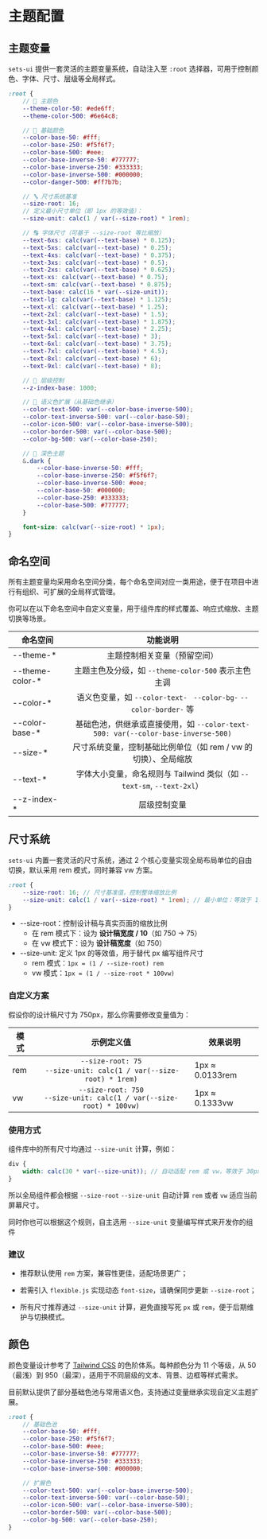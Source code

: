 # 主题配置

## 主题变量

`sets-ui` 提供一套灵活的主题变量系统，自动注入至 `:root` 选择器，可用于控制颜色、字体、尺寸、层级等全局样式。

```scss
:root {
    // 🌈 主题色
    --theme-color-50: #ede6ff;
    --theme-color-500: #6e64c8;

    // 🎨 基础颜色
    --color-base-50: #fff;
    --color-base-250: #f5f6f7;
    --color-base-500: #eee;
    --color-base-inverse-50: #777777;
    --color-base-inverse-250: #333333;
    --color-base-inverse-500: #000000;
    --color-danger-500: #ff7b7b;

    // 🔤 尺寸系统基准
    --size-root: 16;
    // 定义最小尺寸单位（即 1px 的等效值）：
    --size-unit: calc(1 / var(--size-root) * 1rem);

    // 🔠 字体尺寸（可基于 --size-root 等比缩放）
    --text-6xs: calc(var(--text-base) * 0.125);
    --text-5xs: calc(var(--text-base) * 0.25);
    --text-4xs: calc(var(--text-base) * 0.375);
    --text-3xs: calc(var(--text-base) * 0.5);
    --text-2xs: calc(var(--text-base) * 0.625);
    --text-xs: calc(var(--text-base) * 0.75);
    --text-sm: calc(var(--text-base) * 0.875);
    --text-base: calc(16 * var(--size-unit));
    --text-lg: calc(var(--text-base) * 1.125);
    --text-xl: calc(var(--text-base) * 1.25);
    --text-2xl: calc(var(--text-base) * 1.5);
    --text-3xl: calc(var(--text-base) * 1.875);
    --text-4xl: calc(var(--text-base) * 2.25);
    --text-5xl: calc(var(--text-base) * 3);
    --text-6xl: calc(var(--text-base) * 3.75);
    --text-7xl: calc(var(--text-base) * 4.5);
    --text-8xl: calc(var(--text-base) * 6);
    --text-9xl: calc(var(--text-base) * 8);

    // 🧱 层级控制
    --z-index-base: 1000;

    // 🎯 语义色扩展（从基础色继承）
    --color-text-500: var(--color-base-inverse-500);
    --color-text-inverse-500: var(--color-base-50);
    --color-icon-500: var(--color-base-inverse-500);
    --color-border-500: var(--color-base-500);
    --color-bg-500: var(--color-base-250);

    // 🌙 深色主题
    &.dark {
        --color-base-inverse-50: #fff;
        --color-base-inverse-250: #f5f6f7;
        --color-base-inverse-500: #eee;
        --color-base-50: #000000;
        --color-base-250: #333333;
        --color-base-500: #777777;
    }

    font-size: calc(var(--size-root) * 1px);
}
```

## 命名空间

所有主题变量均采用命名空间分类，每个命名空间对应一类用途，便于在项目中进行有组织、可扩展的全局样式管理。

你可以在以下命名空间中自定义变量，用于组件库的样式覆盖、响应式缩放、主题切换等场景。

| 命名空间             | 功能说明                                                              |
| ---------------- |:-----------------------------------------------------------------:|
| --theme-\*       | 主题控制相关变量（预留空间）                                                    |
| --theme-color-\* | 主题主色及分级，如 `--theme-color-500` 表示主色主调                              |
| --color-\*       | 语义色变量，如 `--color-text-` ` --color-bg-` `--color-border-` 等        |
| --color-base-\*  | 基础色池，供继承或直接使用，如 `--color-text-500: var(--color-base-inverse-500)` |
| --size-\*        | 尺寸系统变量，控制基础比例单位（如 rem / vw 的切换）、全局缩放                              |
| --text-\*        | 字体大小变量，命名规则与 Tailwind 类似（如 `--text-sm`, `--text-2xl`）             |
| --z-index-\*     | 层级控制变量                                                            |

## 尺寸系统

`sets-ui` 内置一套灵活的尺寸系统，通过 2 个核心变量实现全局布局单位的自由切换，默认采用 rem 模式，同时兼容 vw 方案。

```scss
:root {
    --size-root: 16; // 尺寸基准值，控制整体缩放比例
    --size-unit: calc(1 / var(--size-root) * 1rem); // 最小单位：等效于 1px
}
```

- --size-root：控制设计稿与真实页面的缩放比例
  - 在 rem 模式下：设为 **设计稿宽度 / 10**（如 750 → 75）
  - 在 vw 模式下：设为 **设计稿宽度**（如 750）
- --size-unit: 定义 1px 的等效值，用于替代 px 编写组件尺寸
  - rem 模式：`1px = (1 / --size-root) rem`
  - vw 模式：`1px = (1 / --size-root * 100vw)`

### 自定义方案

假设你的设计稿尺寸为 750px，那么你需要修改变量值为：

| 模式  | 示例定义值                                                                     | 效果说明            |
| --- |:-------------------------------------------------------------------------:| --------------- |
| rem | `--size-root: 75`<br/> `--size-unit: calc(1 / var(--size-root) * 1rem)`   | 1px ≈ 0.0133rem |
| vw  | `--size-root: 750`<br/> `--size-unit: calc(1 / var(--size-root) * 100vw)` | 1px ≈ 0.1333vw  |

### 使用方式

组件库中的所有尺寸均通过 `--size-unit` 计算，例如：

```scss
div {
    width: calc(30 * var(--size-unit)); // 自动适配 rem 或 vw，等效于 30px
}
```

所以全局组件都会根据 `--size-root` `--size-unit` 自动计算 `rem` 或者 `vw` 适应当前屏幕尺寸。

同时你也可以根据这个规则，自主选用 `--size-unit` 变量编写样式来开发你的组件



### 建议

- 推荐默认使用 `rem` 方案，兼容性更佳，适配场景更广；

- 若需引入 `flexible.js` 实现动态 `font-size`，请确保同步更新 `--size-root`；

- 所有尺寸推荐通过 `--size-unit` 计算，避免直接写死 `px` 或 `rem`，便于后期维护与切换模式。



## 颜色

颜色变量设计参考了 [Tailwind CSS](https://tailwindcss.com/docs/colors) 的色阶体系。每种颜色分为 11 个等级，从 50（最浅）到 950（最深），适用于不同层级的文本、背景、边框等样式需求。

目前默认提供了部分基础色池与常用语义色，支持通过变量继承实现自定义主题扩展。

```scss
:root {
    // 基础色池
    --color-base-50: #fff;
    --color-base-250: #f5f6f7;
    --color-base-500: #eee;
    --color-base-inverse-50: #777777;
    --color-base-inverse-250: #333333;
    --color-base-inverse-500: #000000;

    // 扩展色
    --color-text-500: var(--color-base-inverse-500);
    --color-text-inverse-500: var(--color-base-50);
    --color-icon-500: var(--color-base-inverse-500);
    --color-border-500: var(--color-base-500);
    --color-bg-500: var(--color-base-250);
}
```

